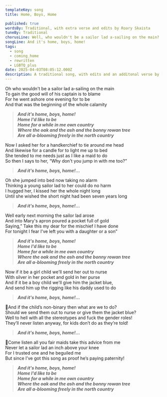 ```yaml
---
templateKey: song
title: Home, Boys, Home

published: true
wordsBy: Traditional, with extra verse and edits by Roary Skaista
tuneBy: Traditional
chorusLine: Well, who wouldn't be a sailor lad a-sailing on the main?
songLine: And it's home, boys, home!
tags:
  - song
  - coming_home
  - rewritten
  - LGBTQ_plus
date: 2025-04-03T08:05:12.000Z
description: A traditional song, with edits and an additonal verse by [Roary Skaista](https://roary.uk/)
---
```


Oh who wouldn't be a sailor lad a-sailing on the main\
To gain the good will of his captain is to blame\
For he went ashore one evening for to be\
And that was the beginning of the whole calamity

>***And it's home, boys, home!\
Home I'd like to be\
Home for a while in me own country\
Where the oak and the ash and the bonny rowan tree\
Are all a-blooming freely in the north country***

Now I asked her for a handkerchief to tie around me head\
And likewise for a candle for to light me up to bed\
She tended to me needs just as I like a maid to do\
So then I says to her, “Why don't you jump in with me too?”

>***And it's home, boys, home!...***

Oh she jumped into bed now taking no alarm\
Thinking a young sailor lad to her could do no harm\
I hugged her, I kissed her the whole night long\
Until she wished the short night had been seven years long

>***And it's home, boys, home!...***

Well early next morning the sailor lad arose\
And into Mary's apron poured a pocket full of gold\
Saying,” Take this my dear for the mischief I have done\
For tonight I fear I've left you with a daughter or a son”

>***And it's home, boys, home!\
Home I'd like to be\
Home for a while in me own country\
Where the oak and the ash and the bonny rowan tree\
Are all a-blooming freely in the north country***

Now if it be a girl child we'll send her out to nurse\
With silver in her pocket and gold in her purse\
And if it be a boy child we'll give him the jacket blue,\
And send him up the rigging like his daddy used to do

>***And it's home, boys, home!...***

🔷And if the child’s non-binary then what are we to do?\
Should we send them out to nurse or give them the jacket blue?\
Well to hell with all the stereotypes and fuck the gender roles!\
They’ll never listen anyway, for kids don’t do as they’re told!

>***And it's home, boys, home!...***

🔷Come listen all you fair maids take this advice from me\
Never let a sailor lad an inch above your knee\
For I trusted one and he beguiled me\
But since I’ve got this song as proof he’s paying paternity!

>***And it's home, boys, home!\
Home I'd like to be\
Home for a while in me own country\
Where the oak and the ash and the bonny rowan tree\
Are all a-blooming freely in the north country***
